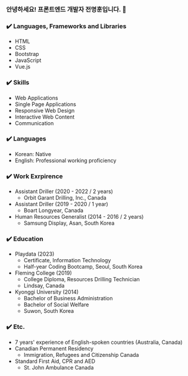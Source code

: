### 안녕하세요! 프론트엔드 개발자 전명훈입니다. 🤠
<!--
**mjkorean/mjkorean** is a ✨ _special_ ✨ repository because its `README.md` (this file) appears on your GitHub profile.

Here are some ideas to get you started:

- 🔭 I’m currently working on ...
- 🌱 I’m currently learning ...
- 👯 I’m looking to collaborate on ...
- 🤔 I’m looking for help with ...
- 💬 Ask me about ...
- 📫 How to reach me: ...
- 😄 Pronouns: ...
- ⚡ Fun fact: ...
-->
### ✔️ Languages, Frameworks and Libraries
- HTML
- CSS
- Bootstrap
- JavaScript
- Vue.js

### ✔️ Skills
- Web Applications
- Single Page Applications
- Responsive Web Design
- Interactive Web Content
- Communication

### ✔️ Languages
- Korean: Native
- English: Professional working proficiency

### ✔️ Work Exrpirence
- Assistant Driller (2020 - 2022 / 2 years)
  - Orbit Garant Drilling, Inc., Canada
- Assistant Driller (2019 - 2020 / 1 year)
  - Boart Longyear, Canada
- Human Resources Generalist (2014 - 2016 / 2 years)
  - Samsung Display, Asan, South Korea

### ✔️ Education
- Playdata (2023)
  - Certificate, Information Technology
  - Half-year Coding Bootcamp, Seoul, South Korea
- Fleming College (2019)
  - College Diploma, Resources Drilling Technician
  - Lindsay, Canada
- Kyonggi University (2014)
  - Bachelor of Business Administration
  - Bachelor of Social Welfare 
  - Suwon, South Korea

### ✔️ Etc.
- 7 years' experience of English-spoken countries (Australia, Canada)
- Canadian Permanent Residency
  - Immigration, Refugees and Citizenship Canada
- Standard First Aid, CPR and AED
  - St. John Ambulance Canada
